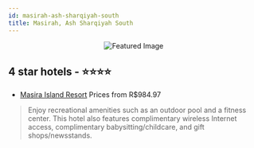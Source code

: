 ```yaml
---
id: masirah-ash-sharqiyah-south
title: Masirah, Ash Sharqiyah South
---
```


<center><img src="https://i.travelapi.com/hotels/4000000/3040000/3033900/3033828/d6835654_z.jpg" alt="Featured Image" /></center>


##  4 star hotels - ⭐️⭐️⭐️⭐️

-    [Masira Island Resort](https://us.hurb.com/br/hotels/masirah/masira-island-resort-JNP-JP076211?cmp=18055) Prices from R$984.97
   > Enjoy recreational amenities such as an outdoor pool and a fitness center. This hotel also features complimentary wireless Internet access, complimentary babysitting/childcare, and gift shops/newsstands.
